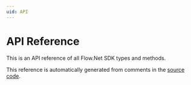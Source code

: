 ```yaml
---
uid: API
---
```


# API Reference
This is an API reference of all Flow.Net SDK types and methods.

This reference is automatically generated from comments in the [source code](https://github.com/tyronbrand/flow.net).